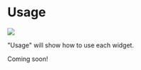 Usage
=======
![](../../doc/widgets/images/storynavigator_logo_small.png)

"Usage" will show how to use each widget. 

Coming soon!
